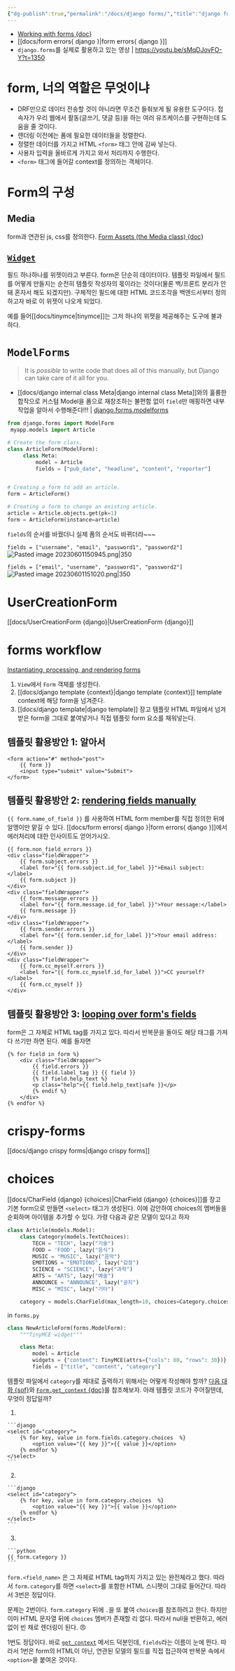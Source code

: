 ```yaml
---
{"dg-publish":true,"permalink":"/docs/django forms/","title":"django forms"}
---
```


- [Working with forms {doc}](https://docs.djangoproject.com/en/4.2/topics/forms/)
- [[docs/form errors{ django }\|form errors{ django }]]
- `django.forms`를 실제로 활용하고 있는 영상 | <https://youtu.be/sMqDJovFO-Y?t=1350>

# form, 너의 역할은 무엇이냐

- DRF만으로 데이터 전송할 것이 아니라면 무조건 들춰보게 될 유용한 도구이다. 접속자가 우리 웹에서 활동(글쓰기, 댓글 등)을 하는 여러 유즈케이스를 구현하는데 도움을 줄 것이다.
- 렌더링 이전에는 폼에 필요한 데이터들을 정렬한다.
- 정렬한 데이터를 가지고 HTML `<form>` 태그 안에 감싸 넣는다.
- 사용자 입력을 올바르게 가지고 와서 처리까지 수행한다.
- `<form>` 태그에 들어갈 context를 정의하는 객체이다.

# Form의 구성

## Media 

form과 연관된 js, css를 정의한다. [Form Assets (the Media class) {doc}](https://docs.djangoproject.com/en/4.2/topics/forms/media/)

## [`Widget`](https://docs.djangoproject.com/en/4.2/ref/forms/widgets/) 

필드 하나하나를 위젯이라고 부른다. form은 단순히 데이터이다. 템플릿 파일에서 필드를 어떻게 만들지는 순전히 템플릿 작성자의 몫이라는 것이다(물론 백/프론트 분리가 안돼 혼자서 해도 되겠지만). 구체적인 필드에 대한 HTML 코드조각을 백엔드서부터 정의하고자 바로 이 위젯이 나오게 되었다.

예를 들어[[docs/tinymce\|tinymce]]는 그저 하나의 위젯을 제공해주는 도구에 불과하다.

# `ModelForms`

> It is _possible_ to write code that does all of this manually, but Django can take care of it all for you.

- [[docs/django internal class Meta\|django internal class Meta]]와의 훌륭한 합작으로 커스텀 Model을 폼으로 재창조하는 불편함 없이 `field`만 매핑하면 내부 작업을 알아서 수행해준다!!! | [django.forms.modelforms](https://docs.djangoproject.com/en/4.2/topics/forms/modelforms/)

```python
from django.forms import ModelForm
 myapp.models import Article

# Create the form class.
class ArticleForm(ModelForm):
     class Meta:
         model = Article
         fields = ["pub_date", "headline", "content", "reporter"]


# Creating a form to add an article.
form = ArticleForm()

# Creating a form to change an existing article.
article = Article.objects.get(pk=1)
form = ArticleForm(instance=article)
```

`fields`의 순서를 바꿨더니 실제 폼의 순서도 바뀌더라~~~

`fields = ["username", "email", "password1", "password2"]`  
![Pasted image 20230601150945.png|350](/img/user/docs/assets/Pasted%20image%2020230601150945.png) 

`fields = ["email", "username", "password1", "password2"]`  
![Pasted image 20230601151020.png|350](/img/user/docs/assets/Pasted%20image%2020230601151020.png)

# UserCreationForm

[[docs/UserCreationForm {django}\|UserCreationForm {django}]]

# forms workflow

[Instantiating, processing, and rendering forms](https://docs.djangoproject.com/en/4.2/topics/forms/#instantiating-processing-and-rendering-forms)

1. `View`에서 `Form` 객체를 생성한다.
2. [[docs/django template {context}\|django template {context}]] template context에 해당 form을 넘겨준다.
3. [[docs/django template\|django template]] 장고 템플릿 HTML 파일에서 넘겨받은 form을 그대로 붙여넣거나 직접 템플릿 form 요소를 채워넣는다.

## 템플릿 활용방안 1: 알아서

```django
<form action="#" method="post">
	{{ form }}
	<input type="submit" value="Submit">
</form>
```

## 템플릿 활용방안 2: [rendering fields manually](https://docs.djangoproject.com/en/4.2/topics/forms/#rendering-fields-manually)

`{{ form.name_of_field }}` 를 사용하여 HTML form member를 직접 정의한 뒤에 알맹이만 맡길 수 있다. [[docs/form errors{ django }\|form errors{ django }]]에서 에러처리에 대한 인사이트도 얻어가시오.

```django
{{ form.non_field_errors }}
<div class="fieldWrapper">
    {{ form.subject.errors }}
    <label for="{{ form.subject.id_for_label }}">Email subject:</label>
    {{ form.subject }}
</div>
<div class="fieldWrapper">
    {{ form.message.errors }}
    <label for="{{ form.message.id_for_label }}">Your message:</label>
    {{ form.message }}
</div>
<div class="fieldWrapper">
    {{ form.sender.errors }}
    <label for="{{ form.sender.id_for_label }}">Your email address:</label>
    {{ form.sender }}
</div>
<div class="fieldWrapper">
    {{ form.cc_myself.errors }}
    <label for="{{ form.cc_myself.id_for_label }}">CC yourself?</label>
    {{ form.cc_myself }}
</div>
```

## 템플릿 활용방안 3: [looping over form's fields](https://docs.djangoproject.com/en/4.2/topics/forms/#looping-over-the-form-s-fields)

form은 그 자체로 HTML tag를 가지고 있다. 따라서 반복문을 돌아도 해당 태그를 가져다 쓰기만 하면 된다. 예를 들자면

```django
{% for field in form %}
    <div class="fieldWrapper">
        {{ field.errors }}
        {{ field.label_tag }} {{ field }}
        {% if field.help_text %}
        <p class="help">{{ field.help_text|safe }}</p>
        {% endif %}
    </div>
{% endfor %}
```

# crispy-forms

[[docs/django crispy forms\|django crispy forms]]

# choices

[[docs/CharField {django} {choices}\|CharField {django} {choices}]]를 장고 기본 form으로 만들면 `<select>` 태그가 생성된다. 이에 감안하여 choices의 멤버들을 순회하며 아이템을 추가할 수 있다. 가령 다음과 같은 모델이 있다고 하자

```python
class Article(models.Model):
    class Category(models.TextChoices):
        TECH = "TECH", lazy("기술")
        FOOD = 'FOOD', lazy("음식")
        MUSIC = "MUSIC", lazy("음악")
        EMOTIONS = "EMOTIONS", lazy("감정")
        SCIENCE = "SCIENCE", lazy("과학")
        ARTS = "ARTS", lazy("예술")
        ANNOUNCE = "ANNOUNCE", lazy("공지")
        MISC = "MISC", lazy("기타")

    category = models.CharField(max_length=10, choices=Category.choices, default=Category.MISC)
```

in `forms.py`

```python
class NewArticleForm(forms.ModelForm):
    """TinyMCE widget"""

    class Meta:
        model = Article
        widgets = {"content": TinyMCE(attrs={"cols": 80, "rows": 30})}
        fields = ["title", "content", "category"]
```

템플릿 파일에서 `category`를 제대로 출력하기 위해서는 어떻게 작성해야 할까? [다음 대화 {sof}](https://stackoverflow.com/questions/36724255/render-choicefield-options-in-django-template)와 [`Form.get_context` {doc}](https://docs.djangoproject.com/en/4.2/ref/forms/api/#get-context)를 참조해보자. 아래 템플릿 코드가 주어질텐데, 무엇이 정답일까?

1. 

	```django
	<select id="category">
		{% for key, value in form.fields.category.choices  %}
			<option value="{{ key }}">{{ value }}</option>
		{% endfor %}
	</select>
	```

2. 

    ```django
	<select id="category">
		{% for key, value in form.category.choices  %}
			<option value="{{ key }}">{{ value }}</option>
		{% endfor %}
	</select>
	```
 
3. 

	```python
	{{ form.category }}
	```

`form.<field_name>` 은 그 자체로 HTML tag까지 가지고 있는 완전체라고 했다. 따라서 `form.category`를 하면 `<select>`를 포함한 HTML 스니펫이 그대로 들어간다. 따라서 3번은 정답이다.

문제는 2번이다. `form.category` 뒤에 `.`을 또 붙여 `choices`를 참조하려고 한다. 하지만 이미 HTML 문자열 뒤에 `choices` 멤버가 존재할 리 없다. 따라서 null을 반환하고, 에러없이 빈 채로 렌더링이 된다. 😠

1번도 정답이다. 바로 [`get_context`](https://docs.djangoproject.com/en/4.2/ref/forms/api/#get-context) 메서드 덕분인데, `fields`라는 이름이 눈에 띈다. 따라서 1번은 form의 HTML이 아닌, 연관된 모델의 필드를 직접 접근하여 반복문 속에서 `<option>`을 붙여온 것이다.
